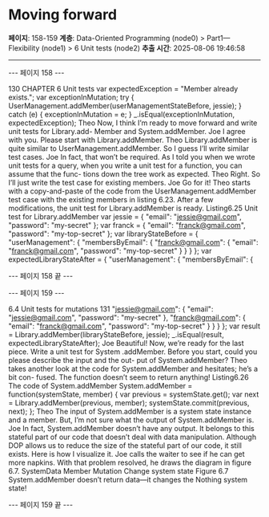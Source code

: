 # Moving forward

**페이지**: 158-159
**계층**: Data-Oriented Programming (node0) > Part1—Flexibility (node1) > 6 Unit tests (node2)
**추출 시간**: 2025-08-06 19:46:58

---


--- 페이지 158 ---

130 CHAPTER 6 Unit tests
var expectedException = "Member already exists.";
var exceptionInMutation;
try {
UserManagement.addMember(userManagementStateBefore, jessie);
} catch (e) {
exceptionInMutation = e;
}
_.isEqual(exceptionInMutation, expectedException);
Theo Now, I think I’m ready to move forward and write unit tests for Library.add-
Member and System.addMember.
Joe I agree with you. Please start with Library.addMember.
Theo Library.addMember is quite similar to UserManagement.addMember. So I
guess I’ll write similar test cases.
Joe In fact, that won’t be required. As I told you when we wrote unit tests for a
query, when you write a unit test for a function, you can assume that the func-
tions down the tree work as expected.
Theo Right. So I’ll just write the test case for existing members.
Joe Go for it!
Theo starts with a copy-and-paste of the code from the UserManagement.addMember test
case with the existing members in listing 6.23. After a few modifications, the unit test for
Library.addMember is ready.
Listing6.25 Unit test for Library.addMember
var jessie = {
"email": "jessie@gmail.com",
"password": "my-secret"
};
var franck = {
"email": "franck@gmail.com",
"password": "my-top-secret"
};
var libraryStateBefore = {
"userManagement": {
"membersByEmail": {
"franck@gmail.com": {
"email": "franck@gmail.com",
"password": "my-top-secret"
}
}
}
};
var expectedLibraryStateAfter = {
"userManagement": {
"membersByEmail": {

--- 페이지 158 끝 ---


--- 페이지 159 ---

6.4 Unit tests for mutations 131
"jessie@gmail.com": {
"email": "jessie@gmail.com",
"password": "my-secret"
},
"franck@gmail.com": {
"email": "franck@gmail.com",
"password": "my-top-secret"
}
}
}
};
var result = Library.addMember(libraryStateBefore, jessie);
_.isEqual(result, expectedLibraryStateAfter);
Joe Beautiful! Now, we’re ready for the last piece. Write a unit test for System
.addMember. Before you start, could you please describe the input and the out-
put of System.addMember?
Theo takes another look at the code for System.addMember and hesitates; he’s a bit con-
fused. The function doesn’t seem to return anything!
Listing6.26 The code of System.addMember
System.addMember = function(systemState, member) {
var previous = systemState.get();
var next = Library.addMember(previous, member);
systemState.commit(previous, next);
};
Theo The input of System.addMember is a system state instance and a member. But,
I’m not sure what the output of System.addMember is.
Joe In fact, System.addMember doesn’t have any output. It belongs to this stateful
part of our code that doesn’t deal with data manipulation. Although DOP
allows us to reduce the size of the stateful part of our code, it still exists. Here is
how I visualize it.
Joe calls the waiter to see if he can get more napkins. With that problem resolved, he draws
the diagram in figure 6.7.
SystemData Member
Mutation Change system state
Figure 6.7 System.addMember
doesn’t return data—it changes the
Nothing system state!

--- 페이지 159 끝 ---
